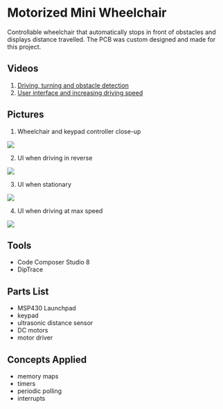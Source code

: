 # Motorized Mini Wheelchair
Controllable wheelchair that automatically stops in front of obstacles and displays distance travelled. The PCB was custom designed and made for this project.

## Videos
1. [Driving, turning and obstacle detection](https://www.youtube.com/watch?v=nyLQfzXbkqk&list=PLmkl7ubDbpoTQebPJLRicVcqWJH1TayuQ)
2. [User interface and increasing driving speed](https://www.youtube.com/watch?v=LIF5RbmCl28&list=PLmkl7ubDbpoTQebPJLRicVcqWJH1TayuQ&index=2)

## Pictures
1. Wheelchair and keypad controller close-up

![](https://github.com/michaelhtleung/motorized-mini-wheelchair/blob/master/images/overview-IRL.png)

2. UI when driving in reverse

![](https://github.com/michaelhtleung/motorized-mini-wheelchair/blob/master/images/reverse.png)

3. UI when stationary

![](https://github.com/michaelhtleung/motorized-mini-wheelchair/blob/master/images/speed0.png)

4. UI when driving at max speed

![](https://github.com/michaelhtleung/motorized-mini-wheelchair/blob/master/images/speed6.png)

## Tools
- Code Composer Studio 8
- DipTrace

## Parts List
- MSP430 Launchpad
- keypad 
- ultrasonic distance sensor
- DC motors
- motor driver

## Concepts Applied
- memory maps
- timers
- periodic polling
- interrupts
